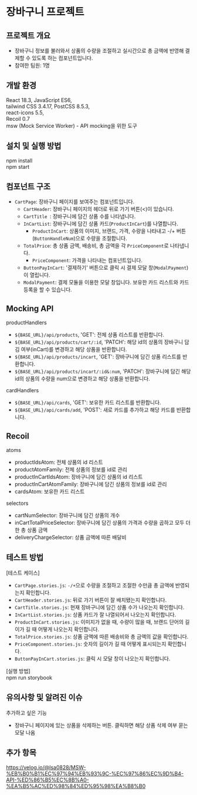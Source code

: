 # 장바구니 프로젝트

## 프로젝트 개요

- 장바구니 정보를 불러와서 상품의 수량을 조절하고 실시간으로 총 금액에 반영해 결제할 수 있도록 하는 컴포넌트입니다.
- 참여한 팀원: 1명

## 개발 환경

React 18.3, JavaScript ES6,<br>
tailwind CSS 3.4.17, PostCSS 8.5.3,<br>
react-icons 5.5,<br>
Recoil 0.7<br>
msw (Mock Service Worker) - API mocking을 위한 도구

## 설치 및 실행 방법

npm install<br>
npm start

## 컴포넌트 구조

- `CartPage`: 장바구니 페이지를 보여주는 컴포넌트입니다.
  - `CartHeader`: 장바구니 페이지의 헤더로 뒤로 가기 버튼(<)이 있습니다.
  - `CartTitle `: 장바구니에 담긴 상품 수를 나타냅니다.
  - `InCartList`: 장바구니에 담긴 상품 카드(`ProductInCart`)를 나열합니다.
    - `ProductInCart`: 상품의 이미지, 브랜드, 가격, 수량을 나타내고 -/+ 버튼(`ButtonHandleNum`)으로 수량을 조절합니다.
  - `TotalPrice`: 총 상품 금액, 배송비, 총 금액을 각 `PriceComponent`로 나타냅니다.
    - `PriceComponent`: 가격을 나타내는 컴포넌트입니다.
  - `ButtonPayInCart`: '결제하기' 버튼으로 클릭 시 결제 모달 창(`ModalPayment`)이 열립니다.
  - `ModalPayment`: 결제 모듈을 이용한 모달 창입니다. 보유한 카드 리스트와 카드 등록을 할 수 있습니다.

## Mocking API

productHandlers
- `${BASE_URL}/api/products`, 'GET': 전체 상품 리스트를 반환합니다.
- `${BASE_URL}/api/products/cart/:id`, 'PATCH': 해당 id의 상품의 장바구니 담김 여부(inCart)를 변경하고 해당 상품을 반환합니다.
- `${BASE_URL}/api/products/incart`, 'GET': 장바구니에 담긴 상품 리스트를 반환합니다.
- `${BASE_URL}/api/products/incart/:id&:num`, 'PATCH': 장바구니에 담긴 해당 id의 상품의 수량을 num으로 변경하고 해당 상품을 반환합니다.

cardHandlers
- `${BASE_URL}/api/cards`, 'GET': 보유한 카드 리스트를 반환합니다.
- `${BASE_URL}/api/cards/add`, 'POST': 새로 카드를 추가하고 해당 카드를 반환합니다.

## Recoil

atoms
- productIdsAtom: 전체 상품의 id 리스트
- productAtomFamily: 전체 상품의 정보를 id로 관리
- productInCartIdsAtom: 장바구니에 담긴 상품의 id 리스트
- productInCartAtomFamily: 장바구니에 담긴 상품의 정보를 id로 관리
- cardsAtom: 보유한 카드 리스트

selectors
- cartNumSelector: 장바구니에 담긴 상품의 개수
- inCartTotalPriceSelector: 장바구니에 담긴 상품의 가격과 수량을 곱하고 모두 더한 총 상품 금액
- deliveryChargeSelector: 상품 금액에 따른 배달비

## 테스트 방법

[테스트 케이스]
- `CartPage.stories.js`: `-/+`으로 수량을 조절하고 조절한 수만큼 총 금액에 반영되는지 확인합니다.
- `CartHeader.stories.js`: 뒤로 가기 버튼이 잘 배치됐는지 확인합니다.
- `CartTitle.stories.js`: 현재 장바구니에 담긴 상품 수가 나오는지 확인합니다.
- `InCartList.stories.js`: 상품 카드가 잘 나열되어서 나오는지 확인합니다.
- `ProductInCart.stories.js`: 이미지가 없을 때, 수량이 많을 때, 브랜드 단어의 길이가 길 때 어떻게 나오는지 확인합니다.
- `TotalPrice.stories.js`: 상품 금액에 따른 배송비와 총 금액의 값을 확인합니다.
- `PriceComponent.stories.js`: 숫자의 길이가 길 때 어떻게 표시되는지 확인합니다.
- `ButtonPayInCart.stories.js`: 클릭 시 모달 창이 나오는지 확인합니다.

[실행 방법]<br>
npm run storybook

## 유의사항 및 알려진 이슈

추가하고 싶은 기능
- 장바구니 페이지에 있는 상품을 삭제하는 버튼. 클릭하면 해당 상품 삭제 여부 묻는 모달 나옴

## 추가 항목

https://velog.io/@lsa0828/MSW-%EB%B0%B1%EC%97%94%EB%93%9C-%EC%97%86%EC%9D%B4-API-%ED%86%B5%EC%8B%A0-%EA%B5%AC%ED%98%84%ED%95%98%EA%B8%B0
